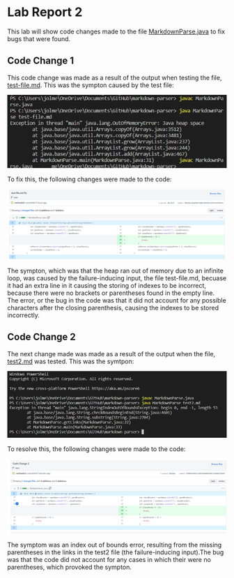 # Lab Report 2

This lab will show code changes made to the file [MarkdownParse.java](https://github.com/nidhidhamnani/markdown-parser/blob/main/MarkdownParse.java) to fix bugs that were found.

## Code Change 1
This code change was made as a result of the output when testing the file, [test-file.md](). This was the sympton caused by the test file:

![image](lab2Sympton1.png)

To fix this, the following changes were made to the code:

![image](lab2Bug1Fix.png)

The sympton, which was that the heap ran out of memory due to an infinite loop, was caused by the failure-inducing input, the file test-file.md, becuase it had an extra line in it causing the storing of indexes to be incorrect, because there were no brackets or parentheses found in the empty line. The error, or the bug in the code was that it did not account for any possible characters after the closing parenthesis, causing the indexes to be stored incorrectly.

## Code Change 2

The next change made was made as a result of the output when the file, [test2.md]() was tested. This was the symtpon:

![image](lab2Sympton2.png)

To resolve this, the following changes were made to the code:

![image](Lab2Bug2Fix.png)

The symptom was an index out of bounds error, resulting from the missing parentheses in the links in the test2 file (the failure-inducing input).The bug was that the code did not account for any cases in which their were no parentheses, which provoked the sympton.